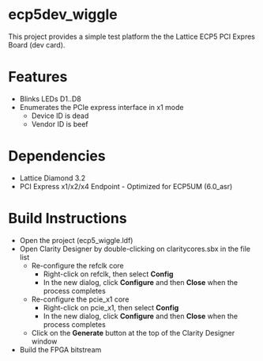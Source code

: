 # ecp5dev_wiggle

This project provides a simple test platform the the Lattice ECP5 PCI Expres Board (dev card).

# Features
* Blinks LEDs D1..D8
* Enumerates the PCIe express interface in x1 mode
  * Device ID is dead
  * Vendor ID is beef

# Dependencies
* Lattice Diamond 3.2
* PCI Express x1/x2/x4 Endpoint - Optimized for ECP5UM (6.0_asr)

# Build Instructions
* Open the project (ecp5_wiggle.ldf)
* Open Clarity Designer by double-clicking on claritycores.sbx in the file list
  * Re-configure the refclk core
    * Right-click on refclk, then select **Config**
    * In the new dialog, click **Configure** and then **Close** when the process completes
  * Re-configure the pcie_x1 core
    * Right-click on pcie_x1, then select **Config**
    * In the new dialog, click **Configure** and then **Close** when the process completes
  * Click on the **Generate** button at the top of the Clarity Designer window
* Build the FPGA bitstream
